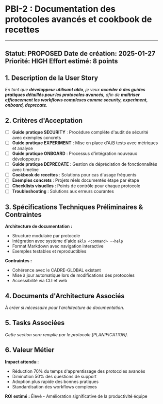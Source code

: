 # PBI-2 : Documentation des protocoles avancés et cookbook de recettes

---
**Statut:** PROPOSED
**Date de création:** 2025-01-27
**Priorité:** HIGH
**Effort estimé:** 8 points
---

## 1. Description de la User Story

_En tant que **développeur utilisant aklo**, je veux **accéder à des guides pratiques détaillés pour les protocoles avancés**, afin de **maîtriser efficacement les workflows complexes comme security, experiment, onboard, deprecate**._

## 2. Critères d'Acceptation

- [ ] **Guide pratique SECURITY** : Procédure complète d'audit de sécurité avec exemples concrets
- [ ] **Guide pratique EXPERIMENT** : Mise en place d'A/B tests avec métriques et analyse
- [ ] **Guide pratique ONBOARD** : Processus d'intégration nouveaux développeurs
- [ ] **Guide pratique DEPRECATE** : Gestion de dépréciation de fonctionnalités avec timeline
- [ ] **Cookbook de recettes** : Solutions pour cas d'usage fréquents
- [ ] **Exemples concrets** : Projets réels documentés étape par étape
- [ ] **Checklists visuelles** : Points de contrôle pour chaque protocole
- [ ] **Troubleshooting** : Solutions aux erreurs courantes

## 3. Spécifications Techniques Préliminaires & Contraintes

**Architecture de documentation :**
- Structure modulaire par protocole
- Intégration avec système d'aide `aklo <command> --help`
- Format Markdown avec navigation interactive
- Exemples testables et reproductibles

**Contraintes :**
- Cohérence avec le CADRE-GLOBAL existant
- Mise à jour automatique lors de modifications des protocoles
- Accessibilité via CLI et web

## 4. Documents d'Architecture Associés

_À créer si nécessaire pour l'architecture de documentation._

## 5. Tasks Associées

_Cette section sera remplie par le protocole [PLANIFICATION]._

## 6. Valeur Métier

**Impact attendu :**
- Réduction 70% du temps d'apprentissage des protocoles avancés
- Diminution 50% des questions de support
- Adoption plus rapide des bonnes pratiques
- Standardisation des workflows complexes

**ROI estimé :** Élevé - Amélioration significative de la productivité équipe